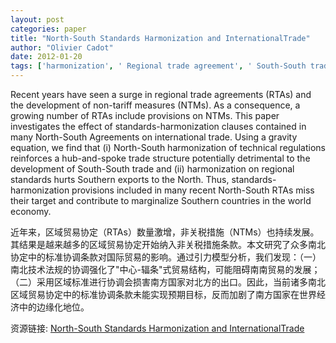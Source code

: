 ```yaml
---
layout: post
categories: paper
title: "North-South Standards Harmonization and InternationalTrade"
author: "Olivier Cadot"
date: 2012-01-20
tags: ['harmonization', ' Regional trade agreement', ' South-South trade', ' technical regulations']
---
```


Recent years have seen a surge in regional trade agreements (RTAs) and the development of non-tariff measures (NTMs). As a consequence, a growing number of RTAs include provisions on NTMs. This paper investigates the effect of standards-harmonization clauses contained in many North-South Agreements on international trade. Using a gravity equation, we find that (i) North-South harmonization of technical regulations reinforces a hub-and-spoke trade structure potentially detrimental to the development of South-South trade and (ii) harmonization on regional standards hurts Southern exports to the North. Thus, standards-harmonization provisions included in many recent North-South RTAs miss their target and contribute to marginalize Southern countries in the world economy.

近年来，区域贸易协定（RTAs）数量激增，非关税措施（NTMs）也持续发展。其结果是越来越多的区域贸易协定开始纳入非关税措施条款。本文研究了众多南北协定中的标准协调条款对国际贸易的影响。通过引力模型分析，我们发现：（一）南北技术法规的协调强化了"中心-辐条"式贸易结构，可能阻碍南南贸易的发展；（二）采用区域标准进行协调会损害南方国家对北方的出口。因此，当前诸多南北区域贸易协定中的标准协调条款未能实现预期目标，反而加剧了南方国家在世界经济中的边缘化地位。

资源链接: [North-South Standards Harmonization and InternationalTrade](https://papers.ssrn.com/sol3/papers.cfm?abstract_id=1988698)
